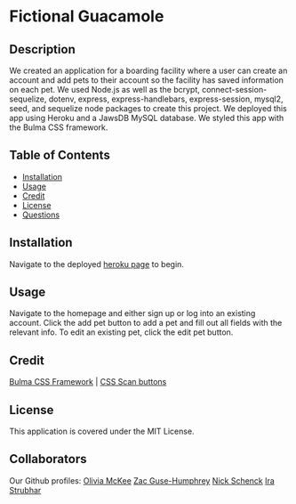 # Fictional Guacamole

## Description

We created an application for a boarding facility where a user can create an account and add pets to their account so the facility has saved information on each pet. We used Node.js as well as the bcrypt, connect-session-sequelize, dotenv, express, express-handlebars, express-session, mysql2, seed, and sequelize node packages to create this project. We deployed this app using Heroku and a JawsDB MySQL database. We styled this app with the Bulma CSS framework. 

## Table of Contents

- [Installation](#installation)
- [Usage](#usage)
- [Credit](#credit)
- [License](#license)
- [Questions](#questions)

## Installation

Navigate to the deployed [heroku page](https://fictional-guacamole.herokuapp.com/) to begin.

## Usage

Navigate to the homepage and either sign up or log into an existing account. Click the add pet button to add a pet and fill out all fields with the relevant info. To edit an existing pet, click the edit pet button. 

## Credit

[Bulma CSS Framework](https://bulma.io/) | [CSS Scan buttons](https://getcssscan.com/css-buttons-examples)

## License

This application is covered under the MIT License.

## Collaborators

Our Github profiles: 
[Olivia McKee](https://github.com/oliviamckee)
[Zac Guse-Humphrey](https://github.com/zwhumphrey)
[Nick Schenck](https://github.com/NickSchenck)
[Ira Strubhar](https://github.com/TaylorStrubhar)

